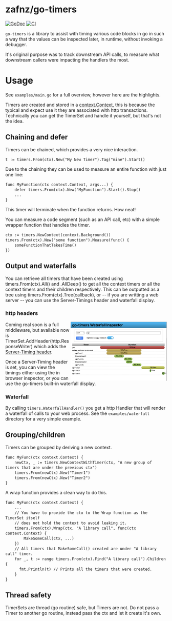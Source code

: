 # zafnz/go-timers
[![GoDoc](https://godoc.org/github.com/zafnz/go-timers?status.svg)](https://godoc.org/github.com/zafnz/go-timers)
[![CI](https://github.com/zafnz/go-timers/actions/workflows/main.yml/badge.svg)](https://github.com/zafnz/go-timers/actions/workflows/main.yml)

`go-timers` is a library to assist with timing various code blocks in go in such a way that the values can be 
inspected later, in runtime, without invoking a debugger.

It's original purpose was to track downstream API calls, to measure 
what downstream callers were impacting the handlers the most. 

# Usage

See `examples/main.go` for a full overview, however here are the highlights.

Timers are created and stored in a [context.Context](https://pkg.go.dev/context), this is because the typical
and expect use it they are associated with http transactions. Technically you can get the TimerSet and handle
it yourself, but that's not the idea. 

## Chaining and defer
Timers can be chained, which provides a very nice interaction.
```
t := timers.From(ctx).New("My New Timer").Tag("mine").Start()
```
Due to the chaining they can be used to measure an entire function with just one line:
```
func MyFunction(ctx context.Context, args...) {
    defer timers.From(ctx).New("MyFunction").Start().Stop()
    ...
}
```
This timer will terminate when the function returns. How neat!

You can measure a code segment (such as an API call, etc) with a simple wrapper function that handles the
timer.
```
ctx := timers.NewContext(context.Background())
timers.From(ctx).New("some function").Measure(func() {
    someFunctionThatTakesTime()
})
```

## Output and waterfalls
You can retrieve all timers that have been created using timers.From(ctx).All() and .AllDeep() to get
all the context timers or all the context timers and their children respectively. This can be outputted
as a tree using timers.From(ctx).Tree(callback), or -- if you are writting a web server -- you can use
the Server-Timings header and waterfall display.

### http headers
<img align="right" src="waterfall.png" alt="waterfall example" width="300"/>
Coming real soon is a full middleware, but available now is TimerSet.AddHeader(http.ResponseWriter) which
adds the <a href="https://developer.mozilla.org/en-US/docs/Web/HTTP/Headers/Server-Timing">Server-Timing header</a>.

Once a Server-Timing header is set, you can view the timings either using the in browser inspector, or you
can use the go-timers built-in waterfall display.

### Waterfall
By calling `timers.WaterfallHandler()` you get a http Handler that will render a waterfall of calls to your
web process. See the `examples/waterfall` directory for a very simple example. 


## Grouping/children
Timers can be grouped by deriving a new context.
```
func MyFunc(ctx context.Context) {
    newCtx, _ := timers.NewContextWithTimer(ctx, "A new group of timers that are under the previous ctx")  
    timers.From(newCtx).New("Timer1")
    timers.From(newCtx).New("Timer2")
}
```

A wrap function provides a clean way to do this. 
```
func MyFunc(ctx context.Context) {
    ...
    // You have to provide the ctx to the Wrap function as the TimerSet itself
    // does not hold the context to avoid leaking it. 
    timers.From(ctx).Wrap(ctx, "A library call", func(ctx context.Context) {
        MakeSomeCall(ctx, ...)
    })
    // All timers that MakeSomeCall() created are under "A library call" timer. 
    for _, t := range timers.From(ctx).Find("A library call").Children {
      fmt.Println(t) // Prints all the timers that were created.
    }
}
```
 
## Thread safety

TimerSets are thread (go routine) safe, but Timers are not. Do not pass a Timer to another go routine, instead
pass the ctx and let it create it's own. 

